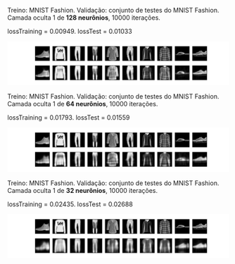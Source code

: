 Treino: MNIST Fashion. Validação: conjunto de testes do MNIST Fashion. Camada oculta 1 de **128 neurônios**, 10000 iterações. 

lossTraining = 0.00949. lossTest = 0.01033

![alt text](fashion_128_0.00949_0.01033.png)



Treino: MNIST Fashion. Validação: conjunto de testes do MNIST Fashion. Camada oculta 1 de **64 neurônios**, 10000 iterações. 

lossTraining = 0.01793. lossTest = 0.01559

![alt text](fashion_64_0.01793_0.01559.png)




Treino: MNIST Fashion. Validação: conjunto de testes do MNIST Fashion. Camada oculta 1 de **32 neurônios**, 10000 iterações. 

lossTraining = 0.02435. lossTest = 0.02688

![alt text](fashion_32_0.02435_0.02688.png)

